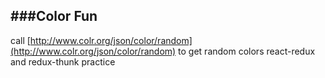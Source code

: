 ###Color Fun
---
call [http://www.colr.org/json/color/random](http://www.colr.org/json/color/random) to get
random colors
react-redux and redux-thunk practice
